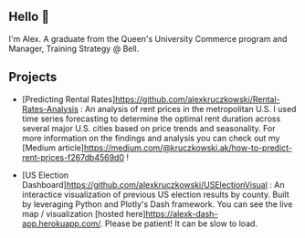 ## Hello :wave:

I'm Alex. A graduate from the Queen's University Commerce program and Manager, Training Strategy @ Bell. 

## Projects

* [Predicting Rental Rates]https://github.com/alexkruczkowski/Rental-Rates-Analysis : An analysis of rent prices in the metropolitan U.S. I used time series forecasting to determine the optimal rent duration across several major U.S. cities based on price trends and seasonality. For more information on the findings and analysis you can check out my [Medium article]https://medium.com/@kruczkowski.ak/how-to-predict-rent-prices-f267db4569d0 !

* [US Election Dashboard]https://github.com/alexkruczkowski/USElectionVisual : An interactice visualization of previous US election results by county. Built by leveraging Python and Plotly's Dash framework. You can see the live map / visualization [hosted here]https://alexk-dash-app.herokuapp.com/. Please be patient! It can be slow to load.  